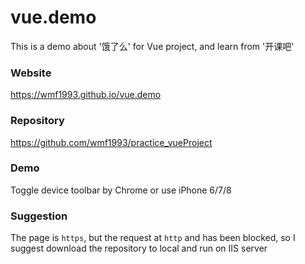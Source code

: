# vue.demo
This is a demo about '饿了么' for Vue project, and learn from '开课吧'

### Website
https://wmf1993.github.io/vue.demo
### Repository

https://github.com/wmf1993/practice_vueProject

### Demo

Toggle device toolbar by Chrome or use iPhone 6/7/8

### Suggestion

The page is `https`, but the request at `http` and has been blocked, so I suggest download the repository to local and run on IIS server
